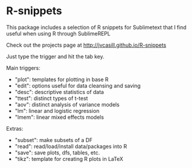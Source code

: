 R-snippets
==========

This package includes a selection of R snippets for Sublimetext that I find useful when using R through SublimeREPL

Check out the projects page at http://jvcasill.github.io/R-snippets

Just type the trigger and hit the tab key.

Main triggers:
- "plot": templates for plotting in base R
- "edit": options useful for data cleansing and saving
- "desc": descriptive statistics of data
- "ttest": distinct types of t-test
- "aov": distinct analysis of variance models
- "lm": linear and logistic regression
- "lmem": linear mixed effects models

Extras:
- "subset": make subsets of a DF
- "read": read/load/install data/packages into R
- "save": save plots, dfs, tables, etc.
- "tikz": template for creating R plots in LaTeX
